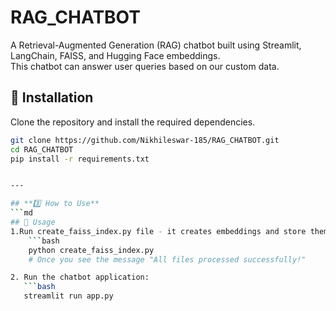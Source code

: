 # RAG_CHATBOT 
A Retrieval-Augmented Generation (RAG) chatbot built using Streamlit, LangChain, FAISS, and Hugging Face embeddings.  
This chatbot can answer user queries based on our custom data.

## 🚀 Installation  
Clone the repository and install the required dependencies.

```bash
git clone https://github.com/Nikhileswar-185/RAG_CHATBOT.git
cd RAG_CHATBOT
pip install -r requirements.txt


---

## **3️⃣ How to Use**
```md
## 📖 Usage  
1.Run create_faiss_index.py file - it creates embeddings and store them in FAISS vector database
    ```bash
    python create_faiss_index.py
    # Once you see the message "All files processed successfully!"

2. Run the chatbot application:
   ```bash
   streamlit run app.py



